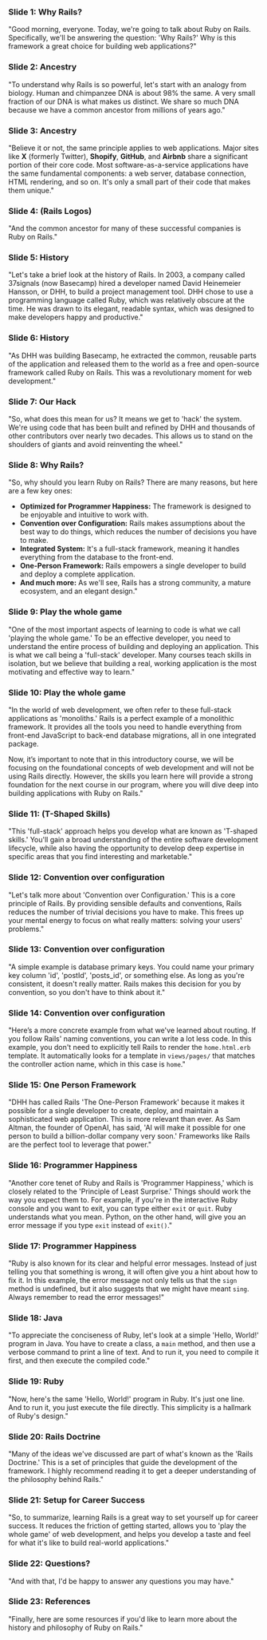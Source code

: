 ### Slide 1: Why Rails?

"Good morning, everyone. Today, we're going to talk about Ruby on Rails. Specifically, we'll be answering the question: 'Why Rails?' Why is this framework a great choice for building web applications?"

### Slide 2: Ancestry

"To understand why Rails is so powerful, let's start with an analogy from biology. Human and chimpanzee DNA is about 98% the same. A very small fraction of our DNA is what makes us distinct. We share so much DNA because we have a common ancestor from millions of years ago."

### Slide 3: Ancestry

"Believe it or not, the same principle applies to web applications. Major sites like **X** (formerly Twitter), **Shopify**, **GitHub**, and **Airbnb** share a significant portion of their core code. Most software-as-a-service applications have the same fundamental components: a web server, database connection, HTML rendering, and so on. It's only a small part of their code that makes them unique."

### Slide 4: (Rails Logos)

"And the common ancestor for many of these successful companies is Ruby on Rails."

### Slide 5: History

"Let's take a brief look at the history of Rails. In 2003, a company called 37signals (now Basecamp) hired a developer named David Heinemeier Hansson, or DHH, to build a project management tool. DHH chose to use a programming language called Ruby, which was relatively obscure at the time. He was drawn to its elegant, readable syntax, which was designed to make developers happy and productive."

### Slide 6: History

"As DHH was building Basecamp, he extracted the common, reusable parts of the application and released them to the world as a free and open-source framework called Ruby on Rails. This was a revolutionary moment for web development."

### Slide 7: Our Hack

"So, what does this mean for us? It means we get to 'hack' the system. We're using code that has been built and refined by DHH and thousands of other contributors over nearly two decades. This allows us to stand on the shoulders of giants and avoid reinventing the wheel."

### Slide 8: Why Rails?

"So, why should you learn Ruby on Rails? There are many reasons, but here are a few key ones:

* **Optimized for Programmer Happiness:** The framework is designed to be enjoyable and intuitive to work with.
* **Convention over Configuration:** Rails makes assumptions about the best way to do things, which reduces the number of decisions you have to make.
* **Integrated System:** It's a full-stack framework, meaning it handles everything from the database to the front-end.
* **One-Person Framework:** Rails empowers a single developer to build and deploy a complete application.
* **And much more:** As we'll see, Rails has a strong community, a mature ecosystem, and an elegant design."

### Slide 9: Play the whole game

"One of the most important aspects of learning to code is what we call 'playing the whole game.' To be an effective developer, you need to understand the entire process of building and deploying an application. This is what we call being a 'full-stack' developer. Many courses teach skills in isolation, but we believe that building a real, working application is the most motivating and effective way to learn."

### Slide 10: Play the whole game

"In the world of web development, we often refer to these full-stack applications as 'monoliths.' Rails is a perfect example of a monolithic framework. It provides all the tools you need to handle everything from front-end JavaScript to back-end database migrations, all in one integrated package.

Now, it’s important to note that in this introductory course, we will be focusing on the foundational concepts of web development and will not be using Rails directly. However, the skills you learn here will provide a strong foundation for the next course in our program, where you will dive deep into building applications with Ruby on Rails."

### Slide 11: (T-Shaped Skills)

"This 'full-stack' approach helps you develop what are known as 'T-shaped skills.' You'll gain a broad understanding of the entire software development lifecycle, while also having the opportunity to develop deep expertise in specific areas that you find interesting and marketable."

### Slide 12: Convention over configuration

"Let's talk more about 'Convention over Configuration.' This is a core principle of Rails. By providing sensible defaults and conventions, Rails reduces the number of trivial decisions you have to make. This frees up your mental energy to focus on what really matters: solving your users' problems."

### Slide 13: Convention over configuration

"A simple example is database primary keys. You could name your primary key column 'id', 'postId', 'posts_id', or something else. As long as you're consistent, it doesn't really matter. Rails makes this decision for you by convention, so you don't have to think about it."

### Slide 14: Convention over configuration

"Here’s a more concrete example from what we've learned about routing. If you follow Rails' naming conventions, you can write a lot less code. In this example, you don't need to explicitly tell Rails to render the `home.html.erb` template. It automatically looks for a template in `views/pages/` that matches the controller action name, which in this case is `home`."

### Slide 15: One Person Framework

"DHH has called Rails 'The One-Person Framework' because it makes it possible for a single developer to create, deploy, and maintain a sophisticated web application. This is more relevant than ever. As Sam Altman, the founder of OpenAI, has said, 'AI will make it possible for one person to build a billion-dollar company very soon.' Frameworks like Rails are the perfect tool to leverage that power."

### Slide 16: Programmer Happiness

"Another core tenet of Ruby and Rails is 'Programmer Happiness,' which is closely related to the 'Principle of Least Surprise.' Things should work the way you expect them to. For example, if you're in the interactive Ruby console and you want to exit, you can type either `exit` or `quit`. Ruby understands what you mean. Python, on the other hand, will give you an error message if you type `exit` instead of `exit()`."

### Slide 17: Programmer Happiness

"Ruby is also known for its clear and helpful error messages. Instead of just telling you that something is wrong, it will often give you a hint about how to fix it. In this example, the error message not only tells us that the `sign` method is undefined, but it also suggests that we might have meant `sing`. Always remember to read the error messages!"

### Slide 18: Java

"To appreciate the conciseness of Ruby, let's look at a simple 'Hello, World!' program in Java. You have to create a class, a `main` method, and then use a verbose command to print a line of text. And to run it, you need to compile it first, and then execute the compiled code."

### Slide 19: Ruby

"Now, here's the same 'Hello, World!' program in Ruby. It's just one line. And to run it, you just execute the file directly. This simplicity is a hallmark of Ruby's design."

### Slide 20: Rails Doctrine

"Many of the ideas we've discussed are part of what's known as the 'Rails Doctrine.' This is a set of principles that guide the development of the framework. I highly recommend reading it to get a deeper understanding of the philosophy behind Rails."

### Slide 21: Setup for Career Success

"So, to summarize, learning Rails is a great way to set yourself up for career success. It reduces the friction of getting started, allows you to 'play the whole game' of web development, and helps you develop a taste and feel for what it's like to build real-world applications."

### Slide 22: Questions?

"And with that, I'd be happy to answer any questions you may have."

### Slide 23: References

"Finally, here are some resources if you'd like to learn more about the history and philosophy of Ruby on Rails."
